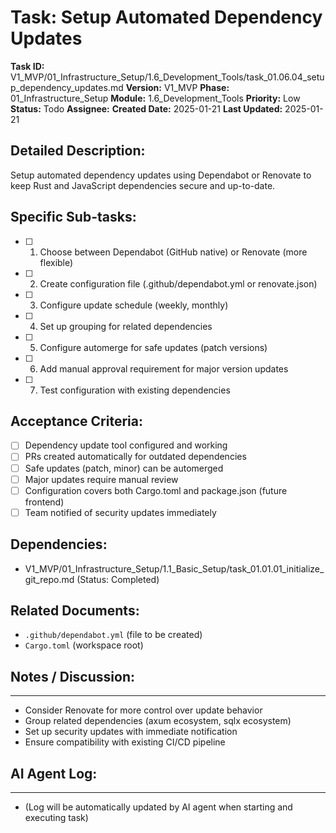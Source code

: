 # Task: Setup Automated Dependency Updates

**Task ID:** V1_MVP/01_Infrastructure_Setup/1.6_Development_Tools/task_01.06.04_setup_dependency_updates.md
**Version:** V1_MVP
**Phase:** 01_Infrastructure_Setup
**Module:** 1.6_Development_Tools
**Priority:** Low
**Status:** Todo
**Assignee:**
**Created Date:** 2025-01-21
**Last Updated:** 2025-01-21

## Detailed Description:
Setup automated dependency updates using Dependabot or Renovate to keep Rust and JavaScript dependencies secure and up-to-date.

## Specific Sub-tasks:
- [ ] 1. Choose between Dependabot (GitHub native) or Renovate (more flexible)
- [ ] 2. Create configuration file (.github/dependabot.yml or renovate.json)
- [ ] 3. Configure update schedule (weekly, monthly)
- [ ] 4. Set up grouping for related dependencies
- [ ] 5. Configure automerge for safe updates (patch versions)
- [ ] 6. Add manual approval requirement for major version updates
- [ ] 7. Test configuration with existing dependencies

## Acceptance Criteria:
- [ ] Dependency update tool configured and working
- [ ] PRs created automatically for outdated dependencies
- [ ] Safe updates (patch, minor) can be automerged
- [ ] Major updates require manual review
- [ ] Configuration covers both Cargo.toml and package.json (future frontend)
- [ ] Team notified of security updates immediately

## Dependencies:
- V1_MVP/01_Infrastructure_Setup/1.1_Basic_Setup/task_01.01.01_initialize_git_repo.md (Status: Completed)

## Related Documents:
- `.github/dependabot.yml` (file to be created)
- `Cargo.toml` (workspace root)

## Notes / Discussion:
---
* Consider Renovate for more control over update behavior
* Group related dependencies (axum ecosystem, sqlx ecosystem)
* Set up security updates with immediate notification
* Ensure compatibility with existing CI/CD pipeline

## AI Agent Log:
---
* (Log will be automatically updated by AI agent when starting and executing task)
